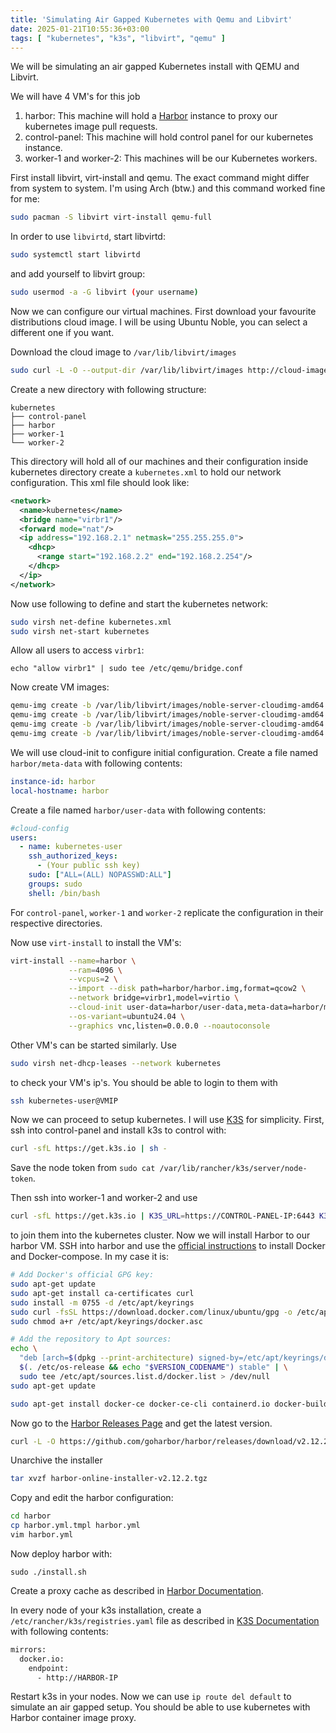 ```yaml
---
title: 'Simulating Air Gapped Kubernetes with Qemu and Libvirt'
date: 2025-01-21T10:55:36+03:00
tags: [ "kubernetes", "k3s", "libvirt", "qemu" ]
---
```


We will be simulating an air gapped Kubernetes install with QEMU and Libvirt.

We will have 4 VM's for this job

1. harbor: This machine will hold a [Harbor](https://goharbor.io/) instance to
proxy our kubernetes image pull requests.
2. control-panel: This machine will hold control panel for our kubernetes
instance.
3. worker-1 and worker-2: This machines will be our Kubernetes workers.

First install libvirt, virt-install and qemu. The exact command might differ
from system to system. I'm using Arch (btw.) and this command worked fine for
me:

```bash
sudo pacman -S libvirt virt-install qemu-full
```

In order to use `libvirtd`, start libvirtd:

```bash
sudo systemctl start libvirtd
```

and add yourself to libvirt group:

```bash
sudo usermod -a -G libvirt (your username)
```

Now we can configure our virtual machines. First download your favourite 
distributions cloud image. I will be using Ubuntu Noble, you can select a 
different one if you want.

Download the cloud image to `/var/lib/libvirt/images`

```bash
sudo curl -L -O --output-dir /var/lib/libvirt/images http://cloud-images.ubuntu.com/noble/current/noble-server-cloudimg-amd64.img
```

Create a new directory with following structure:

```
kubernetes
├── control-panel
├── harbor
├── worker-1
└── worker-2
```

This directory will hold all of our machines and their configuration inside 
kubernetes directory create a `kubernetes.xml` to hold our network configuration.
This xml file should look like:

```xml
<network>
  <name>kubernetes</name>
  <bridge name="virbr1"/>
  <forward mode="nat"/>
  <ip address="192.168.2.1" netmask="255.255.255.0">
    <dhcp>
      <range start="192.168.2.2" end="192.168.2.254"/>
    </dhcp>
  </ip>
</network>
```

Now use following to define and start the kubernetes network:

```bash
sudo virsh net-define kubernetes.xml
sudo virsh net-start kubernetes
```

Allow all users to access `virbr1`:

```
echo "allow virbr1" | sudo tee /etc/qemu/bridge.conf
```

Now create VM images:

```bash
qemu-img create -b /var/lib/libvirt/images/noble-server-cloudimg-amd64.img -f qcow2 -F qcow2 harbor/harbor.img 20G
qemu-img create -b /var/lib/libvirt/images/noble-server-cloudimg-amd64.img -f qcow2 -F qcow2 control-panel/control-panel.img 20G
qemu-img create -b /var/lib/libvirt/images/noble-server-cloudimg-amd64.img -f qcow2 -F qcow2 worker-1/worker-1.img 20G
qemu-img create -b /var/lib/libvirt/images/noble-server-cloudimg-amd64.img -f qcow2 -F qcow2 worker-2/worker-2.img 20G
```

We will use cloud-init to configure initial configuration. Create a file named 
`harbor/meta-data` with following contents:

```yaml
instance-id: harbor
local-hostname: harbor
```

Create a file named `harbor/user-data` with following contents:

```yaml
#cloud-config
users:
  - name: kubernetes-user
    ssh_authorized_keys:
      - (Your public ssh key)
    sudo: ["ALL=(ALL) NOPASSWD:ALL"]
    groups: sudo
    shell: /bin/bash
```

For `control-panel`, `worker-1` and `worker-2` replicate the configuration in
their respective directories.

Now use `virt-install` to install the VM's:

```bash
virt-install --name=harbor \
             --ram=4096 \
             --vcpus=2 \
             --import --disk path=harbor/harbor.img,format=qcow2 \
             --network bridge=virbr1,model=virtio \
             --cloud-init user-data=harbor/user-data,meta-data=harbor/meta-data \
             --os-variant=ubuntu24.04 \
             --graphics vnc,listen=0.0.0.0 --noautoconsole
```

Other VM's can be started similarly. Use

```bash
sudo virsh net-dhcp-leases --network kubernetes
```

to check your VM's ip's. You should be able to login to them with

```bash
ssh kubernetes-user@VMIP
```

Now we can proceed to setup kubernetes. I will use [K3S](https://docs.k3s.io)
for simplicity. First, ssh into control-panel and install k3s to control with:

```bash
curl -sfL https://get.k3s.io | sh -
```

Save the node token from `sudo cat /var/lib/rancher/k3s/server/node-token`.

Then ssh into worker-1 and worker-2 and use 

```bash
curl -sfL https://get.k3s.io | K3S_URL=https://CONTROL-PANEL-IP:6443 K3S_TOKEN=NODE-TOKEN sh -
```

to join them into the kubernetes cluster. Now we will install Harbor to our
harbor VM. SSH into harbor and use the [official instructions](https://docs.docker.com/engine/install/ubuntu/)
to install Docker and Docker-compose. In my case it is:

```bash
# Add Docker's official GPG key:
sudo apt-get update
sudo apt-get install ca-certificates curl
sudo install -m 0755 -d /etc/apt/keyrings
sudo curl -fsSL https://download.docker.com/linux/ubuntu/gpg -o /etc/apt/keyrings/docker.asc
sudo chmod a+r /etc/apt/keyrings/docker.asc

# Add the repository to Apt sources:
echo \
  "deb [arch=$(dpkg --print-architecture) signed-by=/etc/apt/keyrings/docker.asc] https://download.docker.com/linux/ubuntu \
  $(. /etc/os-release && echo "$VERSION_CODENAME") stable" | \
  sudo tee /etc/apt/sources.list.d/docker.list > /dev/null
sudo apt-get update

sudo apt-get install docker-ce docker-ce-cli containerd.io docker-buildx-plugin docker-compose-plugin
```

Now go to the [Harbor Releases Page](https://github.com/goharbor/harbor/releases)
and get the latest version.

```bash
curl -L -O https://github.com/goharbor/harbor/releases/download/v2.12.2/harbor-online-installer-v2.12.2.tgz
```

Unarchive the installer

```bash
tar xvzf harbor-online-installer-v2.12.2.tgz
```

Copy and edit the harbor configuration:

```bash
cd harbor
cp harbor.yml.tmpl harbor.yml
vim harbor.yml
```

Now deploy harbor with:

```
sudo ./install.sh
```

Create a proxy cache as described in [Harbor Documentation](https://goharbor.io/docs/2.1.0/administration/configure-proxy-cache/).

In every node of your k3s installation, create a `/etc/rancher/k3s/registries.yaml`
file as described in [K3S Documentation](https://docs.k3s.io/installation/private-registry)
with following contents:

```bash
mirrors:
  docker.io:
    endpoint:
      - http://HARBOR-IP
```

Restart k3s in your nodes. Now we can use ```ip route del default``` to simulate
an air gapped setup. You should be able to use kubernetes with Harbor
container image proxy.
